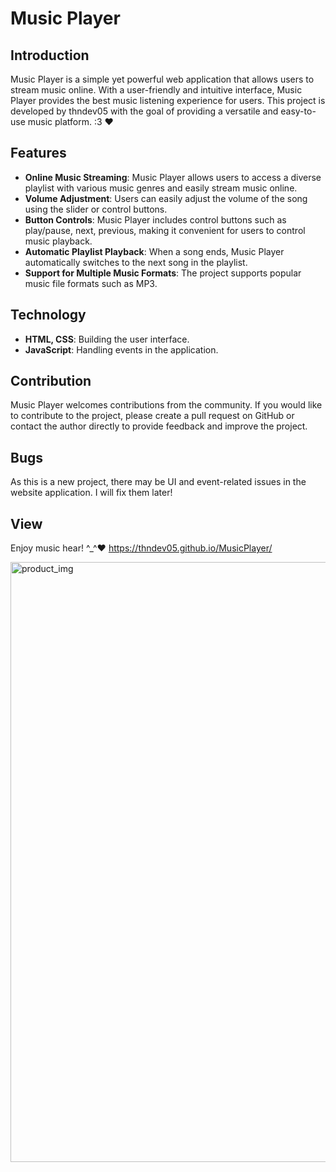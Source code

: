 # Music Player

## Introduction
Music Player is a simple yet powerful web application that allows users to stream music online. With a user-friendly and intuitive interface, Music Player provides the best music listening experience for users. This project is developed by thndev05 with the goal of providing a versatile and easy-to-use music platform. :3 ❤️

## Features
- **Online Music Streaming**: Music Player allows users to access a diverse playlist with various music genres and easily stream music online.
- **Volume Adjustment**: Users can easily adjust the volume of the song using the slider or control buttons.
- **Button Controls**: Music Player includes control buttons such as play/pause, next, previous, making it convenient for users to control music playback.
- **Automatic Playlist Playback**: When a song ends, Music Player automatically switches to the next song in the playlist.
- **Support for Multiple Music Formats**: The project supports popular music file formats such as MP3.

## Technology
- **HTML, CSS**: Building the user interface.
- **JavaScript**: Handling events in the application.

## Contribution
Music Player welcomes contributions from the community. If you would like to contribute to the project, please create a pull request on GitHub or contact the author directly to provide feedback and improve the project.

## Bugs
As this is a new project, there may be UI and event-related issues in the website application. I will fix them later!

## View
Enjoy music hear! ^_^❤️
https://thndev05.github.io/MusicPlayer/

<img width="960" alt="product_img" src="https://github.com/thndev05/MusicPlayer/assets/138297165/2ef2de1c-950f-4e7b-a06b-7d4e28d68633">

